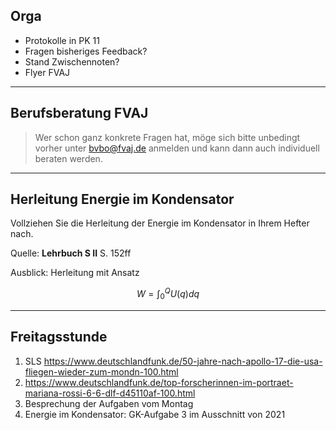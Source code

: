 ## Orga

* Protokolle in PK 11
* Fragen bisheriges Feedback?
* Stand Zwischennoten?
* Flyer FVAJ

---

## Berufsberatung FVAJ

> Wer schon ganz konkrete Fragen hat, möge sich bitte unbedingt vorher unter bvbo@fvaj.de anmelden und kann dann auch individuell beraten werden.

---

## Herleitung Energie im Kondensator

Vollziehen Sie die Herleitung der Energie im Kondensator in Ihrem Hefter nach. 

Quelle: **Lehrbuch S II** S. 152ff

Ausblick: Herleitung mit Ansatz 

$$
W =  \int_{0}^{Q} U(q) dq 
$$

---

## Freitagsstunde

1. SLS https://www.deutschlandfunk.de/50-jahre-nach-apollo-17-die-usa-fliegen-wieder-zum-mondn-100.html
2. https://www.deutschlandfunk.de/top-forscherinnen-im-portraet-mariana-rossi-6-6-dlf-d45110af-100.html
3. Besprechung der Aufgaben vom Montag
4. Energie im Kondensator: GK-Aufgabe 3 im Ausschnitt von 2021